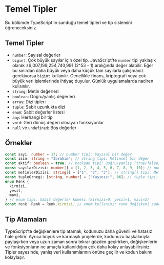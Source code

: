 # Temel Tipler

Bu bölümde TypeScript'in sunduğu temel tipleri ve tip sistemini öğreneceksiniz.

## Temel Tipler

- `number`: Sayısal değerler
- `bigint`: Çok büyük sayılar için özel tip. JavaScript'te `number` tipi yaklaşık olarak ±9,007,199,254,740,991 (2^53 - 1) aralığında değer alabilir. Eğer bu sınırdan daha büyük veya daha küçük tam sayılarla çalışmanız gerekiyorsa `bigint` kullanılır. Genellikle finans, kriptografi veya çok büyük veri işlemlerinde ihtiyaç duyulur. Günlük uygulamalarda nadiren kullanılır.
- `string`: Metin değerleri
- `boolean`: Doğru/yanlış değerleri
- `array`: Dizi tipleri
- `tuple`: Sabit uzunlukta dizi
- `enum`: Sabit değerler listesi
- `any`: Herhangi bir tip
- `void`: Geri dönüş değeri olmayan fonksiyonlar
- `null` ve `undefined`: Boş değerler

## Örnekler

```typescript
const sayi: number = 17; // number tipi: Sayısal bir değer
const isim: string = "İbrahim"; // string tipi: Metinsel bir değer
const aktif: boolean = true; // boolean tipi: Doğru/yanlış (true/false) değeri yani bilgisayardaki 0 ile 1 gibi
const sayilarDizisi: number[] = [1, 2, 3, 4, 5, 6, 7, 8, 9, 10]; // number[] tipi: Sayılardan oluşan bir dizi
const metinlerDizisi: string[] = ["1", "2", "3"]; // string[] tipi: Metinlerden oluşan bir dizi
const tupleOrnegi: [string, number] = ["Yaşınız:", 86]; // tuple tipi: Sıralı ve sabit uzunlukta farklı tipte değerler içeren dizi
enum Renk {
  kirmizi,
  yesil,
  mavi,
} // enum tipi: Sabit değerler kümesi (kirmizi=0, yesil=1, mavi=2)
const renk: Renk = Renk.kirmizi; // enum kullanımı: renk değişkeni sadece Renk enum'undaki değerleri alabilir
```

## Tip Atamaları

TypeScript'te değişkenlere tip atamak, kodunuzu daha güvenli ve hatasız hale getirir. Ayrıca büyük ve karmaşık projelerde, kodunuzu başkalarıyla paylaşırken veya uzun zaman sonra tekrar gözden geçirirken, değişkenlerin ve fonksiyonların ne amaçla kullanıldığını çok daha kolay anlayabilirsiniz. Tipler sayesinde, yanlış veri kullanımlarının önüne geçilir ve kodun bakımı kolaylaşır.
